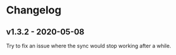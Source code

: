 # Changelog

## v1.3.2 - 2020-05-08
Try to fix an issue where the sync would stop working after a while.
